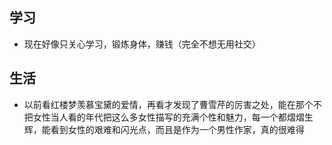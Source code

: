 ## 学习
- 现在好像只关心学习，锻炼身体，赚钱（完全不想无用社交）

## 生活
- 以前看红楼梦羡慕宝黛的爱情，再看才发现了曹雪芹的厉害之处，能在那个不把女性当人看的年代把这么多女性描写的充满个性和魅力，每一个都熠熠生辉，能看到女性的艰难和闪光点，而且是作为一个男性作家，真的很难得
